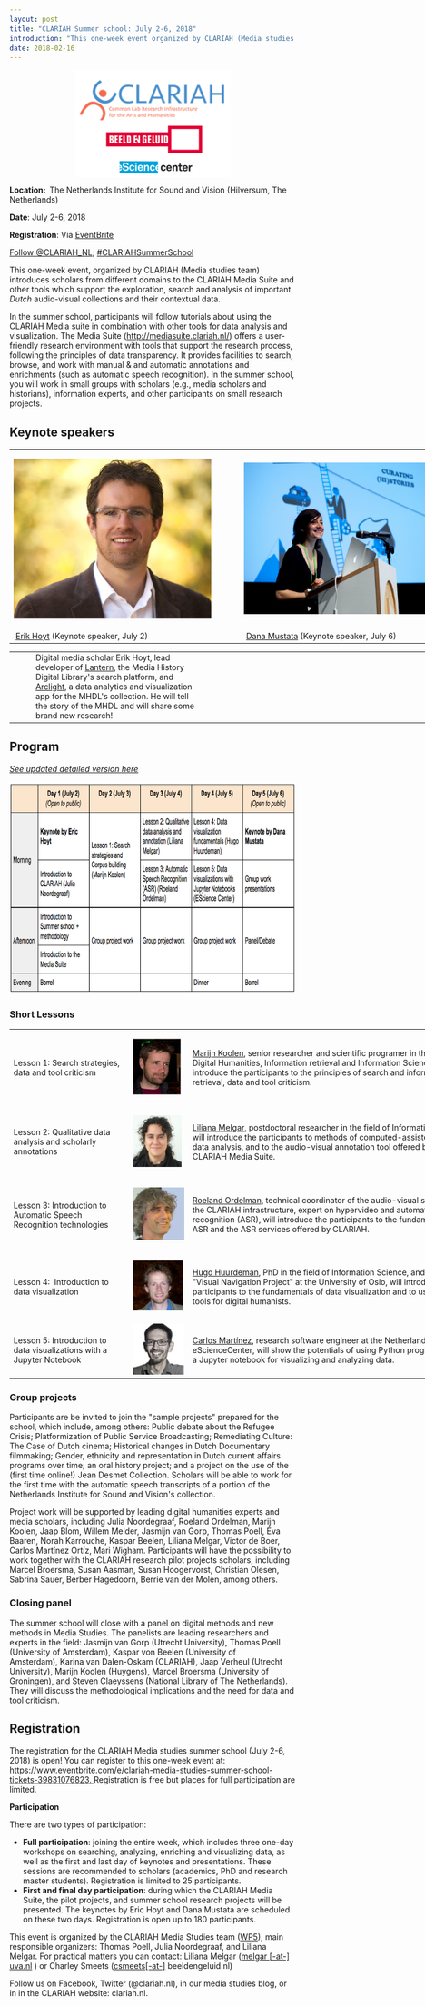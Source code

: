 ```yaml
---
layout: post
title: "CLARIAH Summer school: July 2-6, 2018"
introduction: "This one-week event organized by CLARIAH (Media studies work package) introduces scholars to the CLARIAH Media Suite and other tools which support the exploration, search and analysis of important Dutch audio-visual collections and their contextual data. Registration is free but places for full participation are limited."
date: 2018-02-16
---
```

<div class="entry-content">
<p class="p1"><span class="s3"><strong><span class="s1"><img style="display: block; margin-left: auto; margin-right: auto;" src="https://github.com/CLARIAH/mediasuite-blog/blob/master/img/posts/2018-02-16_SummerSchoolLogos.jpg?raw=true" alt="Summer school logos" width="274" height="189" /></span></strong></span></p>
<p class="p1"><span class="s3"><strong><span class="s1">Location:&nbsp;&nbsp;</span></strong></span><span class="s1">The Netherlands Institute for Sound and Vision (</span><span class="s1">Hilversum, The Netherlands)</span></p>
<p class="p1"><span class="s1"><strong>Date</strong>: July 2-6, 2018</span></p>
<p class="p1"><span class="s1"><strong>Registration</strong>: Via <a href="https://www.eventbrite.com/e/clariah-media-studies-summer-school-tickets-39831076823">EventBrite</a></span></p>
<p class="p1"><a class="twitter-follow-button" href="https://twitter.com/CLARIAH_NL?ref_src=twsrc%5Etfw" data-show-count="false">Follow @CLARIAH_NL</a>;&nbsp;<span class="s1"><a title="#CLARIAHSummerSchool" href="https://twitter.com/hashtag/CLARIAHSummerSchool?src=hash">#CLARIAHSummerSchool</a></span></p>
<p class="p1"><span class="s1">This one-week event, organized by CLARIAH (Media studies team) introduces scholars from different domains to the CLARIAH Media Suite and other tools which support the exploration, search and analysis of important <em>Dutch</em> audio-visual collections and their contextual data.&nbsp;</span></p>
<p class="p1"><span class="s1">In the summer school, participants will follow tutorials about using the CLARIAH Media suite in combination with other tools for data analysis and visualization. </span><span class="s1">The Media Suite (<a href="https://clariah.us7.list-manage.com/track/click?u=4aa8a65873d3ffafe259b732d&amp;id=1c03ddfa2c&amp;e=945d5a62a7"><span class="s4">http://mediasuite.clariah.nl/</span></a>) offers a user-friendly research environment with tools that support the research process, following the principles of data transparency. It provides facilities to search, browse, and work with manual &amp; and automatic annotations and enrichments (such as automatic speech recognition). In the summer school, you will work in small groups with scholars (e.g., media scholars and historians), information experts, and other participants on small research projects.</span></p>
<h2 class="p1"><span class="s1">Keynote speakers</span></h2>
<table style="width: 797px;">
<tbody>
<tr>
<td style="width: 401px;">
<p class="p1"><span class="s1"><img src="https://github.com/CLARIAH/mediasuite-blog/blob/master/img/posts/2018-02-16_eric-hoyt.jpg?raw=true" alt="Eric Hoyt" width="349" height="282" /></span></p>
</td>
<td style="width: 386px;"><img src="https://github.com/CLARIAH/mediasuite-blog/blob/master/img/posts/2018-02-16_dana_mustata.jpg?raw=true" alt="Dana Mustata" width="400" height="267" /></td>
</tr>
<tr>
<td style="width: 401px;">&nbsp;<a href="https://commarts.wisc.edu/people/ehoyt">Erik Hoyt</a>&nbsp;(Keynote speaker, July 2)</td>
<td style="width: 386px;">&nbsp;<a href="https://www.rug.nl/staff/d.mustata/">Dana Mustata</a> (Keynote speaker, July 6)</td>
</tr>
</tbody>
</table>
<table style="width: 787px;">
<tbody>
<tr>
<td style="width: 64px;">
<p>&nbsp;</p>
</td>
<td style="width: 654px;">Digital media scholar Erik Hoyt,&nbsp;lead developer of <a href="http://lantern.mediahist.org" target="_blank" rel="noopener">Lantern</a>, the Media History Digital Library's search platform, and <a href="http://search.projectarclight.org">Arclight</a>, a data analytics and visualization app for the MHDL's collection. He will tell the story of the MHDL and will share some brand new research!</td>
<td style="width: 255px;">&nbsp;</td>
<td style="width: 938px;">&nbsp;</td>
</tr>
</tbody>
</table>
<h2 class="p3"><span class="s1"><strong>Program</strong> </span></h2>
<p class="p3"><span class="s1"><em><a title="Detailed summer school program" href="https://docs.google.com/document/d/1QLJFFDckAkduKkbWLYso96Nn7TtVpcueiTIC4gceRSw/edit#">See updated detailed version here</a></em></span></p>
<p><img src="https://github.com/CLARIAH/mediasuite-blog/blob/master/img/posts/2018-02-16_program-overview.png?raw=true" alt="Program overview" width="811" height="374" /></p>
<h3><strong>Short Lessons</strong></h3>
<table style="width: 827px;">
<tbody>
<tr>
<td style="width: 202px;">Lesson 1: Search strategies, data and tool criticism</td>
<td style="width: 97px;">
<p><img src="https://github.com/CLARIAH/mediasuite-blog/blob/master/img/posts/2018-02-16_marijn_koolen.png?raw=true" alt="Marijn Koolen" width="85" height="99" />&nbsp;</p>
</td>
<td style="width: 522px;"><a title="Marijn Koolen" href="http://marijnkoolen.com/#/">Marijn Koolen</a>, senior researcher and scientific programer in the field of Digital Humanities, Information retrieval and Information Science will introduce the participants to the principles of search and information retrieval, data and tool criticism.</td>
</tr>
<tr>
<td style="width: 202px;">Lesson 2:&nbsp;Qualitative data analysis and scholarly annotations</td>
<td style="width: 97px;">
<p><img src="https://github.com/CLARIAH/mediasuite-blog/blob/master/img/posts/2018-02-16_LilianaMelgar.jpg?raw=true" alt="Liliana Melgar" width="86" height="91" /></p>
</td>
<td style="width: 522px;"><a title="Liliana Melgar" href="http://www.uva.nl/en/profile/m/e/l.m.melgar/l.m.melgar-estrada.html?search=liliana+melgar&amp;origin=XPp9OJ9KReucxCtM%2FFAngA">Liliana Melgar</a>, postdoctoral researcher in the field of Information Science, will introduce the participants to methods of computed-assisted qualitative data analysis, and to the audio-visual annotation tool offered by the CLARIAH Media Suite.</td>
</tr>
<tr>
<td style="width: 202px;">Lesson 3:&nbsp;Introduction to Automatic Speech Recognition technologies</td>
<td style="width: 97px;">
<p><img src="https://github.com/CLARIAH/mediasuite-blog/blob/master/img/posts/2018-02-16_roelandOrdelman.png?raw=true" alt="Roeland Ordelman" width="93" height="93" /></p>
</td>
<td style="width: 522px;"><a title="Roeland Ordelman" href="https://roelandordelman.nl/">Roeland Ordelman</a>, technical coordinator of the audio-visual services in the CLARIAH infrastructure, expert on hypervideo and automatic speech recognition (ASR), will introduce the participants to the fundamentals of ASR and the ASR services offered by CLARIAH.</td>
</tr>
<tr>
<td style="width: 202px;">Lesson 4:&nbsp; Introduction to data visualization</td>
<td style="width: 97px;">
<p><img src="https://github.com/CLARIAH/mediasuite-blog/blob/master/img/posts/2018-02-16_hugohuurdeman.png?raw=true" alt="Hugo Huurdeman" width="88" height="88" /></p>
</td>
<td style="width: 522px;"><a title="Hugo Huurdeman" href="https://www.timelessfuture.com/">Hugo Huurdeman</a>, PhD in the field of Information Science, and leader of the "Visual Navigation Project" at the University of Oslo, will introduce the participants to the fundamentals of data visualization and to useful tips and tools for digital humanists.</td>
</tr>
<tr>
<td style="width: 202px;">Lesson 5:&nbsp;Introduction to data visualizations with a Jupyter Notebook</td>
<td style="width: 97px;"><img src="https://github.com/CLARIAH/mediasuite-blog/blob/master/img/posts/2018-02-16_carlosMartinez.png?raw=true" alt="Carlos Martinez" width="90" height="90" /></td>
<td style="width: 522px;"><a title="Carlos Martinez" href="https://www.esciencecenter.nl/profile/dr.-carlos-martinez-ortiz">Carlos Mart&iacute;nez</a>, research software engineer at the Netherlands eScienceCenter, will show the potentials of using Python programming via a Jupyter notebook for visualizing and analyzing data.</td>
</tr>
</tbody>
</table>
<h3><strong>Group projects</strong></h3>
<p>Participants are be invited to join the "sample projects" prepared for the school, which include, among others: Public debate about the Refugee Crisis; Platformization of Public Service Broadcasting; Remediating Culture: The Case of Dutch cinema; Historical changes in Dutch Documentary filmmaking; Gender, ethnicity and representation in Dutch current affairs programs over time; an oral history project; and a project on the use of the (first time online!) Jean Desmet Collection. Scholars will be able to work for the first time with the automatic speech transcripts of a portion of the Netherlands Institute for Sound and Vision's collection.</p>
<p>Project work will be supported by leading digital humanities experts and media scholars, including Julia Noordegraaf, Roeland Ordelman, Marijn Koolen, Jaap Blom, Willem Melder, Jasmijn van Gorp, Thomas Poell, Eva Baaren, Norah Karrouche, Kaspar Beelen, Liliana Melgar, Victor de Boer, Carlos Mart&iacute;nez Ort&iacute;z, Mari Wigham. Participants will have the possibility to work together with the CLARIAH research pilot projects scholars, including Marcel Broersma, Susan Aasman, Susan Hoogervorst, Christian Olesen, Sabrina Sauer, Berber Hagedoorn, Berrie van der Molen, among others.</p>
<h3><strong>Closing panel&nbsp;</strong></h3>
<p><span style="font-weight: 400;">The summer school will close with a panel on digital methods and new methods in Media Studies.&nbsp;</span><span style="font-weight: 400;">The panelists are leading researchers and experts in the field: Jasmijn van Gorp (Utrecht University),&nbsp;</span><span style="font-weight: 400;">Thomas Poell (University of Amsterdam), K</span>aspar von Beelen (University of Amsterdam),&nbsp;<span style="font-weight: 400;">Karina van Dalen-Oskam (CLARIAH),&nbsp;</span><span style="font-weight: 400;">Jaap Verheul (Utrecht University),&nbsp;</span><span style="font-weight: 400;">Marijn Koolen (Huygens),&nbsp;</span><span style="font-weight: 400;">Marcel Broersma (University of Groningen), and&nbsp;</span><span style="font-weight: 400;">Steven Claeyssens (National Library of The Netherlands). They&nbsp;</span><span style="font-weight: 400;">will discuss the methodological implications and the need for data and tool criticism.&nbsp;</span></p>
<h2 class="p3"><span class="s1"><strong>Registration</strong></span></h2>
<p class="p1"><span class="s1">The registration for the CLARIAH Media studies summer school (July 2-6, 2018) is open! You can register to this one-week event at:<span class="s4"> <a href="https://www.eventbrite.com/e/clariah-media-studies-summer-school-tickets-39831076823">https://www.eventbrite.com/e/clariah-media-studies-summer-school-tickets-39831076823</a><a href="https://clariah.us7.list-manage.com/track/click?u=4aa8a65873d3ffafe259b732d&amp;id=176590124e&amp;e=945d5a62a7">.&nbsp;</a></span></span><span class="s1"><span class="s4">Registration is free but places for full participation are limited.</span></span></p>
<p class="p3"><span class="s1"><strong>Participation</strong></span></p>
<p class="p1"><span class="s1">There are two types of participation:</span></p>
<ul class="ul1">
<li class="li1"><span class="s6"><strong>Full participation</strong></span><span class="s1">: joining the entire week, which includes three one-day workshops on searching, analyzing, enriching and visualizing data, as well as the first and last day of keynotes and presentations. These sessions are recommended to scholars (academics, PhD and research master students). Registration is limited to 25 participants.</span></li>
<li class="li1"><span class="s6"><strong>First and final day participation</strong></span><span class="s1">: during which the CLARIAH Media Suite, the pilot projects, and summer school research projects will be presented. The keynotes by Eric Hoyt and Dana Mustata are scheduled on these two days. Registration is open up to 180 participants.</span></li>
</ul>
<p class="p1"><span class="s1">This event is organized by the CLARIAH Media Studies team (<a title="WP5" href="https://clariah.nl/over/wie-is-wie">WP5</a>), main responsible organizers: Thomas Poell, Julia Noordegraaf, and Liliana Melgar. For practical matters you can contact:&nbsp;</span><span class="s1">Liliana Melgar (<a href="mailto:melgar@uva.nl?subject=Media%20Studies%20Summer%20school&amp;body=Dear%20Liliana%2C%0A"><span class="s7">melgar [-at-] uva.nl</span></a> ) or Charley Smeets (<a href="mailto:csmeets@beeldengeluid.nl?subject=Media%20Studies%20Summer%20school&amp;body=Dear%20Charley%2C%0A"><span class="s7">csmeets</span></a><span class="s7"><a href="mailto:melgar@uva.nl?subject=Media%20Studies%20Summer%20school&amp;body=Dear%20Liliana%2C%0A">[-at-]</a>&nbsp;</span></span>beeldengeluid.nl)</p>
<p>Follow us on Facebook, Twitter (@clariah.nl), in our media studies blog, or in in the CLARIAH website: clariah.nl.</p>
</div>
